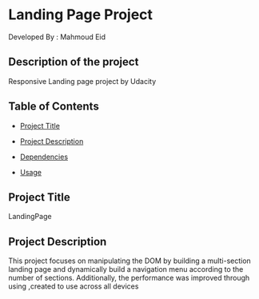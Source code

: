 # Landing Page Project
Developed By : Mahmoud Eid
## Description of the project

Responsive Landing page project by Udacity

## Table of Contents
* [Project Title](#projectDescription)

* [Project Description](#projectDescription)

* [Dependencies](#dependecies)

* [Usage](#usage)

## Project Title

LandingPage

## Project Description

This project focuses on manipulating the DOM by building a multi-section landing page and dynamically build a navigation menu according to the number of sections. Additionally, the performance was improved through using ,created to use across all devices
